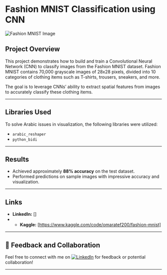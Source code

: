 # Fashion MNIST Classification using CNN
![Fashion MNIST Image]([images/FashionMnist.png](https://static.wixstatic.com/media/a96b4b_1b0c0dadfbd64f64a7fc7ef486132e2b~mv2.png/v1/fill/w_710,h_351,al_c,q_85,enc_auto/a96b4b_1b0c0dadfbd64f64a7fc7ef486132e2b~mv2.png))

## Project Overview

This project demonstrates how to build and train a Convolutional Neural Network (CNN) to classify images from the Fashion MNIST dataset. Fashion MNIST contains 70,000 grayscale images of 28x28 pixels, divided into 10 categories of clothing items such as T-shirts, trousers, sneakers, and more.

The goal is to leverage CNNs’ ability to extract spatial features from images to accurately classify these clothing items.

---

## Libraries Used

To solve Arabic issues in visualization, the following libraries were utilized:

- `arabic_reshaper`
- `python_bidi`

---

## Results

- Achieved approximately **88% accuracy** on the test dataset.
- Performed predictions on sample images with impressive accuracy and visualization.

---

## Links

- **LinkedIn:** []
- - **Kaggle:** [https://www.kaggle.com/code/omaratef200/fashion-mnist]

---

## 💬 Feedback and Collaboration

Feel free to connect with me on [![LinkedIn](https://img.shields.io/badge/LinkedIn-%230077B5.svg?style=for-the-badge&logo=linkedin&logoColor=white)](https://www.linkedin.com/in/o2204)
 for feedback or potential collaboration!

---


